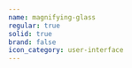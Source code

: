 ```yaml
---
name: magnifying-glass
regular: true
solid: true
brand: false
icon_category: user-interface
---
```

